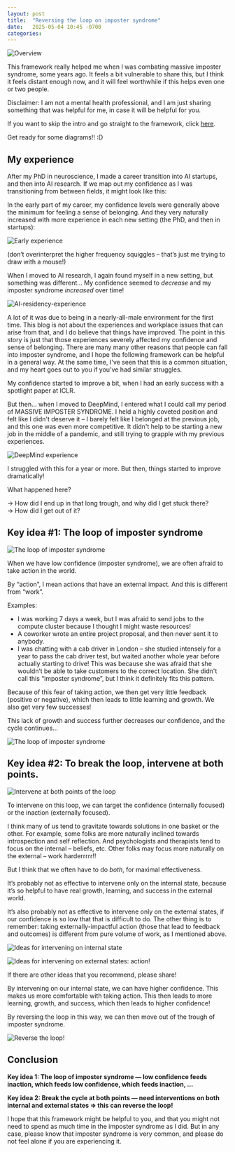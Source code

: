 ```yaml
---
layout: post
title:  "Reversing the loop on imposter syndrome"
date:   2025-05-04 10:45 -0700
categories: 
---
```

![Overview](/assets/posts/loop/overview.png)

This framework really helped me when I was combating massive imposter syndrome, some years ago. It feels a bit vulnerable to share this, but I think it feels distant enough now, and it will feel worthwhile if this helps even one or two people.

Disclaimer: I am not a mental health professional, and I am just sharing something that was helpful for me, in case it will be helpful for you.

If you want to skip the intro and go straight to the framework, click [here](#key-idea-1).

Get ready for some diagrams!! :D

<h2 id="my-experience">My experience</h2>

After my PhD in neuroscience, I made a career transition into AI startups, and then into AI research. If we map out my confidence as I was transitioning from between fields, it might look like this:

In the early part of my career, my confidence levels were generally above the minimum for feeling a sense of belonging. And they very naturally increased with more experience in each new setting (the PhD, and then in startups):

![Early experience](/assets/posts/loop/experience1.png)

(don’t overinterpret the higher frequency squiggles – that’s just me trying to draw with a mouse!)

When I moved to AI research, I again found myself in a new setting, but something was different… My confidence seemed to *decrease* and my imposter syndrome *increased* over time!

![AI-residency-experience](/assets/posts/loop/experience2.png)

A lot of it was due to being in a nearly-all-male environment for the first time. This blog is not about the experiences and workplace issues that can arise from that, and I do believe that things have improved. The point in this story is just that those experiences severely affected my confidence and sense of belonging. There are many many other reasons that people can fall into imposter syndrome, and I hope the following framework can be helpful in a general way. At the same time, I've seen that this is a common situation, and my heart goes out to you if you’ve had similar struggles.

My confidence started to improve a bit, when I had an early success with a spotlight paper at ICLR.

But then… when I moved to DeepMind, I entered what I could call my period of MASSIVE IMPOSTER SYNDROME. I held a highly coveted position and felt like I didn't deserve it – I barely felt like I belonged at the previous job, and this one was even more competitive. It didn't help to be starting a new job in the middle of a pandemic, and still trying to grapple with my previous experiences.

![DeepMind experience](/assets/posts/loop/experience3.png)

I struggled with this for a year or more. But then, things started to improve dramatically! 

What happened here?

→ How did I end up in that long trough, and why did I get stuck there?\
→ How did I get out of it?

<h2 id="key-idea-1">Key idea #1: The loop of imposter syndrome</h2>

![The loop of imposter syndrome](/assets/posts/loop/bad-loop.png)

When we have low confidence (imposter syndrome), we are often afraid to take action in the world. 

By “action”, I mean actions that have an external impact. And this is different from “work”.

Examples:
* I was working 7 days a week, but I was afraid to send jobs to the compute cluster because I thought I might waste resources!
* A coworker wrote an entire project proposal, and then never sent it to anybody.
* I was chatting with a cab driver in London – she studied intensely for a year to pass the cab driver test, but waited another whole year before actually starting to drive! This was because she was afraid that she wouldn’t be able to take customers to the correct location. She didn't call this “imposter syndrome”, but I think it definitely fits this pattern.

Because of this fear of taking action, we then get very little feedback (positive or negative), which then leads to little learning and growth. We also get very few successes! 

This lack of growth and success further decreases our confidence, and the cycle continues…

![The loop of imposter syndrome](/assets/posts/loop/bad-loop-face.png)

<h2 id="key-idea-2">Key idea #2: To break the loop, intervene at both points.</h2>

![Intervene at both points of the loop](/assets/posts/loop/intervene.png)

To intervene on this loop, we can target the confidence (internally focused) or the inaction (externally focused).

I think many of us tend to gravitate towards solutions in one basket or the other. For example, some folks are more naturally inclined towards introspection and self reflection. And psychologists and therapists tend to focus on the internal – beliefs, etc. Other folks may focus more naturally on the external – work harderrrrr!!

But I think that we often have to do *both*, for maximal effectiveness.

It’s probably not as effective to intervene only on the internal state, because it’s so helpful to have real growth, learning, and success in the external world.

It’s also probably not as effective to intervene only on the external states, if our confidence is so low that that is difficult to do. The other thing is to remember: taking externally-impactful action (those that lead to feedback and outcomes) is different from pure volume of work, as I mentioned above.

![Ideas for intervening on internal state](/assets/posts/loop/intervene-internal.png)

![Ideas for intervening on external states: action!](/assets/posts/loop/intervene-external.png)

If there are other ideas that you recommend, please share!

By intervening on our internal state, we can have higher confidence. This makes us more comfortable with taking action. This then leads to more learning, growth, and success, which then leads to higher confidence!

By reversing the loop in this way, we can then move out of the trough of imposter syndrome.

![Reverse the loop!](/assets/posts/loop/loop-reversed.png)

<h2 id="conclusion">Conclusion</h2>

**Key idea 1: The loop of imposter syndrome — low confidence feeds inaction, which feeds low confidence, which feeds inaction, ...**

**Key idea 2: Break the cycle at both points — need interventions on both internal and external states => this can reverse the loop!**

I hope that this framework might be helpful to you, and that you might not need to spend as much time in the imposter syndrome as I did. But in any case, please know that imposter syndrome is very common, and please do not feel alone if you are experiencing it.



